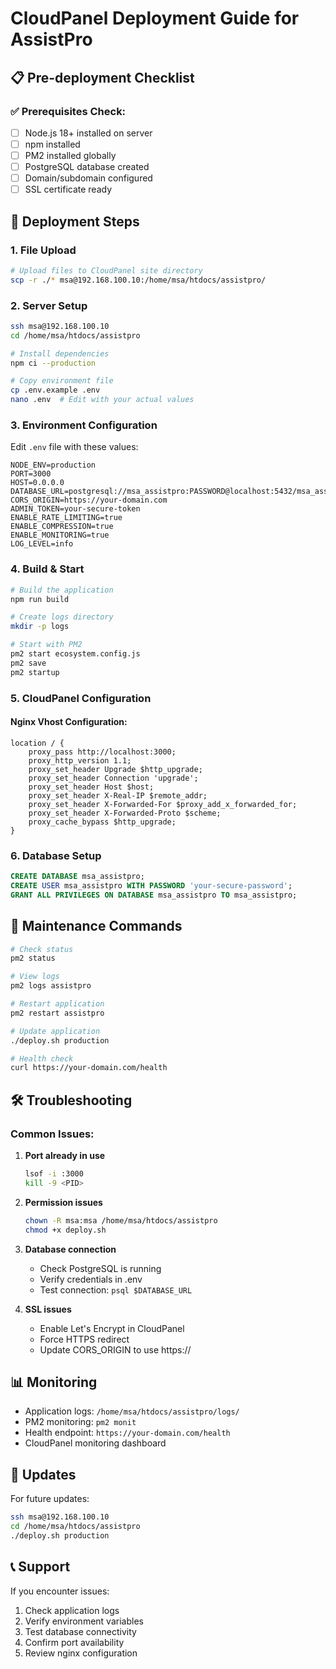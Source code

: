 # CloudPanel Deployment Guide for AssistPro

## 📋 Pre-deployment Checklist

### ✅ Prerequisites Check:
- [ ] Node.js 18+ installed on server
- [ ] npm installed
- [ ] PM2 installed globally
- [ ] PostgreSQL database created
- [ ] Domain/subdomain configured
- [ ] SSL certificate ready

## 🚀 Deployment Steps

### 1. File Upload
```bash
# Upload files to CloudPanel site directory
scp -r ./* msa@192.168.100.10:/home/msa/htdocs/assistpro/
```

### 2. Server Setup
```bash
ssh msa@192.168.100.10
cd /home/msa/htdocs/assistpro

# Install dependencies
npm ci --production

# Copy environment file
cp .env.example .env
nano .env  # Edit with your actual values
```

### 3. Environment Configuration
Edit `.env` file with these values:
```env
NODE_ENV=production
PORT=3000
HOST=0.0.0.0
DATABASE_URL=postgresql://msa_assistpro:PASSWORD@localhost:5432/msa_assistpro
CORS_ORIGIN=https://your-domain.com
ADMIN_TOKEN=your-secure-token
ENABLE_RATE_LIMITING=true
ENABLE_COMPRESSION=true
ENABLE_MONITORING=true
LOG_LEVEL=info
```

### 4. Build & Start
```bash
# Build the application
npm run build

# Create logs directory
mkdir -p logs

# Start with PM2
pm2 start ecosystem.config.js
pm2 save
pm2 startup
```

### 5. CloudPanel Configuration

#### Nginx Vhost Configuration:
```nginx
location / {
    proxy_pass http://localhost:3000;
    proxy_http_version 1.1;
    proxy_set_header Upgrade $http_upgrade;
    proxy_set_header Connection 'upgrade';
    proxy_set_header Host $host;
    proxy_set_header X-Real-IP $remote_addr;
    proxy_set_header X-Forwarded-For $proxy_add_x_forwarded_for;
    proxy_set_header X-Forwarded-Proto $scheme;
    proxy_cache_bypass $http_upgrade;
}
```

### 6. Database Setup
```sql
CREATE DATABASE msa_assistpro;
CREATE USER msa_assistpro WITH PASSWORD 'your-secure-password';
GRANT ALL PRIVILEGES ON DATABASE msa_assistpro TO msa_assistpro;
```

## 🔧 Maintenance Commands

```bash
# Check status
pm2 status

# View logs
pm2 logs assistpro

# Restart application
pm2 restart assistpro

# Update application
./deploy.sh production

# Health check
curl https://your-domain.com/health
```

## 🛠️ Troubleshooting

### Common Issues:

1. **Port already in use**
   ```bash
   lsof -i :3000
   kill -9 <PID>
   ```

2. **Permission issues**
   ```bash
   chown -R msa:msa /home/msa/htdocs/assistpro
   chmod +x deploy.sh
   ```

3. **Database connection**
   - Check PostgreSQL is running
   - Verify credentials in .env
   - Test connection: `psql $DATABASE_URL`

4. **SSL issues**
   - Enable Let's Encrypt in CloudPanel
   - Force HTTPS redirect
   - Update CORS_ORIGIN to use https://

## 📊 Monitoring

- Application logs: `/home/msa/htdocs/assistpro/logs/`
- PM2 monitoring: `pm2 monit`
- Health endpoint: `https://your-domain.com/health`
- CloudPanel monitoring dashboard

## 🔄 Updates

For future updates:
```bash
ssh msa@192.168.100.10
cd /home/msa/htdocs/assistpro
./deploy.sh production
```

## 📞 Support

If you encounter issues:
1. Check application logs
2. Verify environment variables
3. Test database connectivity
4. Confirm port availability
5. Review nginx configuration
